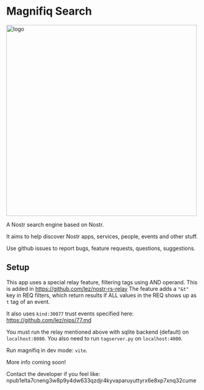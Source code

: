 # Magnifiq Search

<img src="https://github.com/lez/magnifiq/blob/master/public/image/logo.png\?raw=true" alt="logo" width="500"/>

A Nostr search engine based on Nostr.

It aims to help discover Nostr apps, services, people, events and other stuff.

Use github issues to report bugs, feature requests, questions, suggestions.

## Setup

This app uses a special relay feature, filtering tags using AND operand. This is added in https://github.com/lez/nostr-rs-relay The feature adds a `"&t"` key in REQ filters, which return results if ALL values in the REQ shows up as `t` tag of an event.

It also uses `kind:30077` trust events specified here: https://github.com/lez/nips/77.md

You must run the relay mentioned above with sqlite backend (default) on `localhost:8080`.
You also need to run `tagserver.py` on `localhost:4000`.

Run magnifiq in dev mode: `vite`.

More info coming soon!

Contact the developer if you feel like: npub1elta7cneng3w8p9y4dw633qzdjr4kyvaparuyuttyrx6e8xp7xnq32cume
